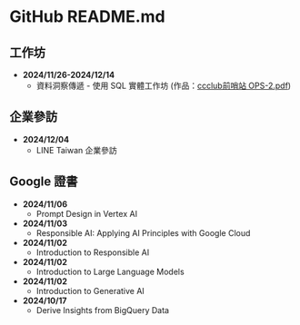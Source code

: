 # GitHub README.md

## 工作坊
- **2024/11/26-2024/12/14**
  - 資料洞察傳遞 - 使用 SQL 實體工作坊 (作品：[ccclub前哨站 OPS-2.pdf](https://github.com/inwater0929/Portfolio/blob/main/ccclub%E5%89%8D%E5%93%A8%E7%AB%99%20OPS-2.pdf))

## 企業參訪
- **2024/12/04**
  - LINE Taiwan 企業參訪

## Google 證書
- **2024/11/06**
  - Prompt Design in Vertex AI
- **2024/11/03**
  - Responsible AI: Applying AI Principles with Google Cloud
- **2024/11/02**
  - Introduction to Responsible AI
- **2024/11/02**
  - Introduction to Large Language Models
- **2024/11/02**
  - Introduction to Generative AI
- **2024/10/17**
  - Derive Insights from BigQuery Data
